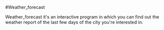 #Weather_forecast

Weather_forecast it's an interactive program in which you can find out the weather report of the last few days of the city you're interested in. 

